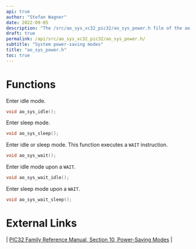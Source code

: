 ```yaml
---
api: true
author: "Stefan Wagner"
date: 2022-09-05
description: "The /src/ao_sys_xc32_pic32/ao_sys_power.h file of the ao real-time operating system."
draft: true
permalink: /api/src/ao_sys_xc32_pic32/ao_sys_power.h/
subtitle: "System power-saving modes"
title: "ao_sys_power.h"
toc: true
---
```


# Functions

Enter idle mode.

```c
void ao_sys_idle();
```

Enter sleep mode.

```c
void ao_sys_sleep();
```

Enter idle or sleep mode. This function executes a `WAIT` instruction.

```c
void ao_sys_wait();
```

Enter idle mode upon a `WAIT`.

```c
void ao_sys_wait_idle();
```

Enter sleep mode upon a `WAIT`.

```c
void ao_sys_wait_sleep();
```

# External Links

| [PIC32 Family Reference Manual, Section 10, Power-Saving Modes](https://microchip.com/DS61130) |
